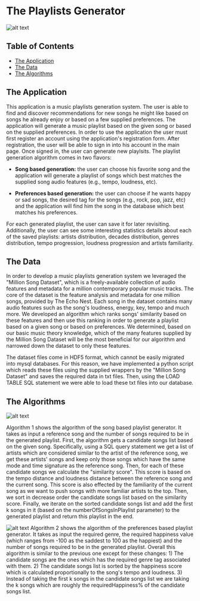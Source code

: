 # The Playlists Generator
![alt text](https://i.imgur.com/UX9EP4P.png)

## Table of Contents 
- [The Application](#the-application)  
- [The Data](#the-data)  
- [The Algorithms](#the-algorithms)  

## The Application
This application is a music playlists generation system.  The user is able to find and discover recommendations for new songs he might like based on songs he already enjoy or based on a few supplied preferences. The application will generate a music playlist based on the given song or based on the supplied preferences. In order to use the application the user must first register an account using the application's registration form. After registration, the user will be able to sign in into his account in the main page. Once signed in, the user can generate new playlsits. The playlist generation algorithm comes in two flavors:

- **Song based generation:** the user can choose his favorite song and the application will generate a playlist of songs which best matches the supplied song audio features (e.g., tempo, loudness, etc). 

- **Preferences based generation:** the user can choose if he wants happy or sad songs, the desired tag for the songs (e.g., rock, pop, jazz, etc)  and the application will find him the song in the database which best matches his preferences.

For each generated playlist, the user can save it for later revisiting. Additionally, the user can see some interesting statistics details about each of the saved playlists: artists distribution, decades distribution, genres distribution, tempo progression, loudness progression and artists familiarity.


## The Data
In order to develop a music playlists generation system we leveraged the "Million Song Dataset", which is a freely-available collection of audio features and metadata for a million contemporary popular music tracks. The core of the dataset is the feature analysis and metadata for one million songs, provided by The Echo Nest. Each song in the dataset contains many audio features such as the song's loudness, energy, key, tempo and much more. We developed an algorithm which ranks songs' similarity based on these features and then use this ranking in order to generate a playlist based on a given song or based on preferences. We determined, based on our basic music theory knowledge, which of the many features supplied by the Million Song Dataset will be the most beneficial for our algorithm and narrowed down the dataset to only these features.

The dataset files come in HDF5 format, which cannot be easily migrated into mysql databases. For this reason, we have implemented a python script which reads these files using the supplied wrappers by the "Million Song Dataset" and saves the required data in txt files. Then, using the LOAD TABLE SQL statement we were able to load these txt files into our database.


## The Algorithms
![alt text](https://i.imgur.com/zreviT0.png)

Algorithm 1 shows the algorithm of the song based playlist generator. It takes as input a reference song and the number of songs required to be in the generated playlist. First, the algorithm gets a candidate songs list based on the given song. Specifically, using a SQL query statement we get a list of artists which are considered similar to the artist of the reference song, we get these artists' songs and keep only those songs which have the same mode and time signature as the reference song. Then, for each of these candidate songs we calculate the "similarity score". This score is based on the tempo distance and loudness distance between the reference song and the current song. This score is also effected by the familiarity of the current song as we want to push songs with more familiar artists to the top. Then, we sort in decrease order the candidate songs list based on the similarity score. Finally, we iterate on the sorted candidate songs list and add the first k songs in it (based on the numberOfSongsInPlaylist parameter) to the generated playlist and return this playlist in the end.

![alt text](https://imgur.com/a/ECymi.png)
Algorithm 2 shows the algorithm of the preferences based playlist generator. It takes as input the required genre, the required happiness value (which ranges from -100 as the saddest to 100 as the happiest) and the number of songs required to be in the generated playlist. Overall this algorithm is similar to the previous one except for these changes: 1) The candidate songs are the ones which has the required genre tag associated with them.  2) The candidate songs list is sorted by the happiness score which is calculated proportionally to the song's tempo and loudness. 3) Instead of taking the first k songs in the candidate songs list we are taking the k songs which are roughly the requiredHappiness\% of the candidate songs list.
